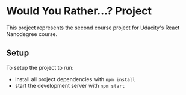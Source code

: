 # Would You Rather...? Project

This project represents the second course project for Udacity's React Nanodegree course.

## Setup

To setup the project to run:

* install all project dependencies with `npm install`
* start the development server with `npm start`
